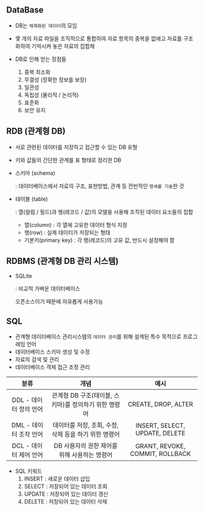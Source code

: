 ## DataBase

- DB는 ```체계화된 데이터```의 모임
- 몇 개의 자료 파일을 조직적으로 통합하여 자료 항목의 중복을 없애고 자료를 구조화하여 기억시켜 놓은 자료의 집합체

- DB로 인해 얻는 장점들
  1. 중복 최소화
  2. 무결성 (정확한 정보를 보장)
  3. 일관성
  4. 독립성 (물리적 / 논리적)
  5. 표준화
  6. 보안 유지

## RDB (관계형 DB)

- 서로 관련된 데이터를 저장하고 접근할 수 있는 DB 유형

- 키와 값들의 간단한 관계를 표 형태로 정리한 DB

- 스키마 (schema)

  : 데이터베이스에서 자료의 구조, 표현방법, 관계 등 전반적인 ```명세를 기술```한 것

- 테이블 (table)

  : 열(컬럼 / 필드)과 행(레코드 / 값)의 모델을 사용해 조직된 데이터 요소들의 집합

  - 열(column) : 각 열에 고유한 데이터 형식 지정
  - 행(row) : 실제 데이터가 저장되는 형태 
  - 기본키(primary key) : 각 행(레코드)의 고유 값, 반드시 설정해야 함

## RDBMS (관계형 DB 관리 시스템)

- SQLite 

  : 비교적 가벼운 데이터베이스

    오픈소스이기 때문에 자유롭게 사용가능

## SQL

- 관계형 데이터베이스 관리시스템의 ```데이터 관리```를 위해 설계된 특수 목적으로 프로그래밍 언어
- 데이터베이스 스키마 생성 및 수정
- 자료의 검색 및 관리
- 데이터베이스 객체 접근 조정 관리

|          분류          |                         개념                          |              예시               |
| :--------------------: | :---------------------------------------------------: | :-----------------------------: |
| DDL - 데이터 정의 언어 | 관계형 DB 구조(테이블, 스키마)를 정의하기 위한 명령어 |       CREATE, DROP, ALTER       |
| DML - 데이터 조작 언어 | 데이터를 저장, 조회, 수정, 삭제 등을 하기 위한 명령어 | INSERT, SELECT, UPDATE, DELETE  |
| DCL - 데이터 제어 언어 |     DB 사용자의 권한 제어를 위해 사용하는 명령어      | GRANT, REVOKE, COMMIT, ROLLBACK |

- SQL 키워드
  1. INSERT : 새로운 데이터 삽입
  2. SELECT : 저장되어 있는 데이터 조회
  3. UPDATE : 저장되어 있는 데이터 갱신
  4. DELETE : 저장되어 있는 데이터 삭제
